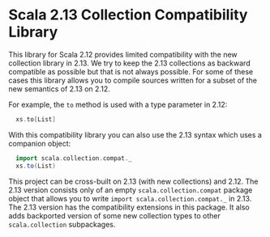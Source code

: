 Scala 2.13 Collection Compatibility Library
===========================================

This library for Scala 2.12 provides limited compatibility with the new collection library in 2.13. We try to keep the
2.13 collections as backward compatible as possible but that is not always possible. For some of these cases this
library allows you to compile sources written for a subset of the new semantics of 2.13 on 2.12.

For example, the `to` method is used with a type parameter in 2.12:

```scala
  xs.to[List]
```

With this compatibility library you can also use the 2.13 syntax which uses a companion object:

```scala
  import scala.collection.compat._
  xs.to(List)
```

This project can be cross-built on 2.13 (with new collections) and 2.12. The 2.13 version consists only of an
empty `scala.collection.compat` package object that allows you to write `import scala.collection.compat._` in 2.13. 
The 2.13 version has the compatibility extensions in this package. It also adds backported version of some new collection
types to other `scala.collection` subpackages.
